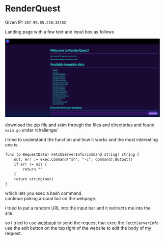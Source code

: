 # RenderQuest
Given IP: `167.99.85.216:32282`


Landing page with a few text and input box as follows

![here1](https://github.com/IcariZ/HTB/blob/main/picSource/RendQ/RenderQ1.png)

download the zip file and skim through the files and directories and found `main.go` under /challenge/ <br>

i tried to understand the function and how it works and the most interesting one is:
```
func (p RequestData) FetchServerInfo(command string) string {
	out, err := exec.Command("sh", "-c", command).Output()
	if err != nil {
		return ""
	}
	return string(out)
}
```
which lets you exec a bash command.
<br>
continue poking around but on the webpage.

i tried to put a random URL into the input bar and it redirects me into the site.

so i tried to use [webhook](https://webhook.site/) to send the request that exec the `FetchServerInfo`<br>
use the edit button on the top right of the website to edit the body of my request.<br>


